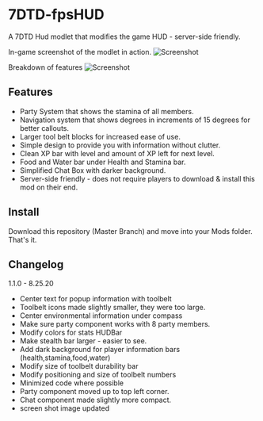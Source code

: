 # 7DTD-fpsHUD
A 7DTD Hud modlet that modifies the game HUD - server-side friendly.

In-game screenshot of the modlet in action.
![Screenshot](https://raw.githubusercontent.com/lloan/7DTD-fpsHUD/master/screenshot.jpg)

Breakdown of features
![Screenshot](https://raw.githubusercontent.com/lloan/7DTD-fpsHUD/master/screenshot-info.jpg)

## Features

- Party System that shows the stamina of all members.
- Navigation system that shows degrees in increments of 15 degrees for better callouts.
- Larger tool belt blocks for increased ease of use. 
- Simple design to provide you with information without clutter.
- Clean XP bar with level and amount of XP left for next level.
- Food and Water bar under Health and Stamina bar. 
- Simplified Chat Box with darker background.
- Server-side friendly - does not require players to download & install this mod on their end.

## Install
Download this repository (Master Branch) and move into your Mods folder. That's it. 

## Changelog

1.1.0 - 8.25.20
- Center text for popup information with toolbelt
- Toolbelt icons made slightly smaller, they were too large.
- Center environmental information under compass
- Make sure party component works with 8 party members.
- Modify colors for stats HUDBar
- Make stealth bar larger - easier to see.
- Add dark background for player information bars (health,stamina,food,water)
- Modify size of toolbelt durability bar
- Modify positioning and size of toolbelt numbers
- Minimized code where possible
- Party component moved up to top left corner.
- Chat component made slightly more compact.
- screen shot image updated

